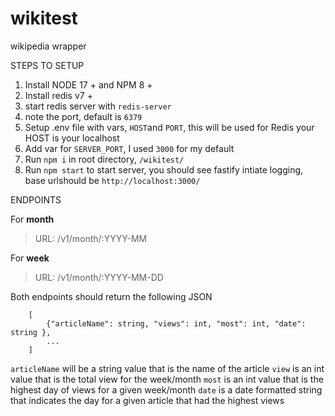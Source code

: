 # wikitest
wikipedia wrapper

STEPS TO SETUP
1. Install NODE 17 + and NPM 8 +
2. Install redis v7 + 
3. start redis server with `redis-server`
4. note the port, default is `6379`
5. Setup .env file with vars, `HOST`and `PORT`, this will be used for Redis your HOST is your localhost
6. Add var for `SERVER_PORT`, I used `3000` for my default 
7. Run `npm i` in root directory, `/wikitest/`
8. Run `npm start` to start server, you should see fastify intiate logging, base urlshould be `http://localhost:3000/`

ENDPOINTS

For **month**
>URL: /v1/month/:YYYY-MM

For **week**
>URL: /v1/month/:YYYY-MM-DD

Both endpoints should return the following JSON
```
    [
        {"articleName": string, "views": int, "most": int, "date": string },
        ...
    ]
```
`articleName` will be a string value that is the name of the article
`view` is an int value that is the total view for the week/month
`most` is an int value that is the highest day of views for a given week/month
`date` is a date formatted string that indicates the day for a given article that had the highest views